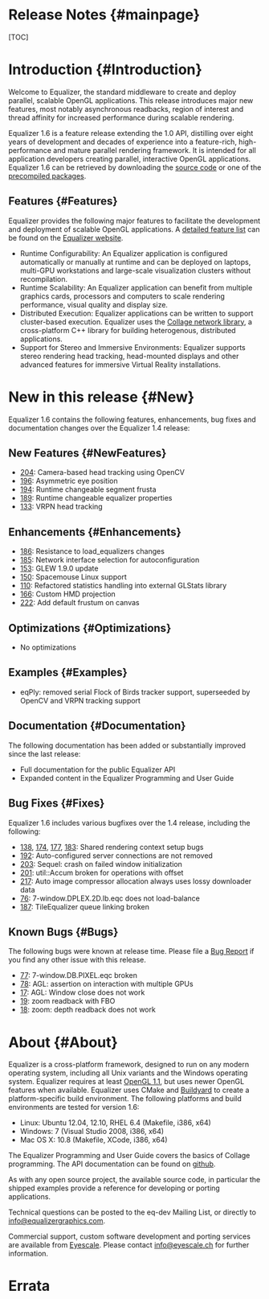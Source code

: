 Release Notes {#mainpage}
============

[TOC]

# Introduction {#Introduction}

Welcome to Equalizer, the standard middleware to create and deploy
parallel, scalable OpenGL applications. This release introduces major
new features, most notably asynchronous readbacks, region of interest
and thread affinity for increased performance during scalable
rendering.

Equalizer 1.6 is a feature release extending the 1.0 API, distilling
over eight years of development and decades of experience into a
feature-rich, high-performance and mature parallel rendering
framework. It is intended for all application developers creating
parallel, interactive OpenGL applications. Equalizer 1.6 can be
retrieved by downloading the [source code](http://www.equalizergraphics.com/downloads/Equalizer-1.6.0.tar.gz") or one of the [precompiled packages](http://www.equalizergraphics.com/downloads/major.html).

## Features {#Features}

Equalizer provides the following major features to facilitate the development and deployment of scalable OpenGL applications. A [detailed feature list](http://www.equalizergraphics.com/features.html) can be found on the [Equalizer website](http://www.equalizergraphics.com).

* Runtime Configurability: An Equalizer application is configured
  automatically or manually at runtime and can be deployed on laptops,
  multi-GPU workstations and large-scale visualization clusters without
  recompilation.
* Runtime Scalability: An Equalizer application can benefit from
  multiple graphics cards, processors and computers to scale rendering
  performance, visual quality and display size.
* Distributed Execution: Equalizer applications can be written to
  support cluster-based execution. Equalizer uses the
  [Collage network library](http://www.libcollage.net), a cross-platform
  C++ library for building heterogenous, distributed applications.
* Support for Stereo and Immersive Environments: Equalizer supports
  stereo rendering head tracking, head-mounted displays and other
  advanced features for immersive Virtual Reality installations.

# New in this release {#New}

Equalizer 1.6 contains the following features, enhancements, bug fixes
and documentation changes over the Equalizer 1.4 release:

## New Features {#NewFeatures}

* [204](https://github.com/Eyescale/Equalizer/issues/204): Camera-based
  head tracking using OpenCV
* [196](https://github.com/Eyescale/Equalizer/issues/196): Asymmetric
  eye position
* [194](https://github.com/Eyescale/Equalizer/issues/194): Runtime
  changeable segment frusta
* [189](https://github.com/Eyescale/Equalizer/issues/189): Runtime
  changeable equalizer properties
* [133](https://github.com/Eyescale/Equalizer/issues/133): VRPN head tracking

## Enhancements {#Enhancements}

* [186](https://github.com/Eyescale/Equalizer/issues/186): Resistance to
  load_equalizers changes
* [185](https://github.com/Eyescale/Equalizer/issues/185): Network
  interface selection for autoconfiguration
* [153](https://github.com/Eyescale/Equalizer/issues/153): GLEW 1.9.0 update
* [150](https://github.com/Eyescale/Equalizer/issues/150): Spacemouse
  Linux support
* [110](https://github.com/Eyescale/Equalizer/issues/110): Refactored
  statistics handling into external GLStats library
* [166](https://github.com/Eyescale/Equalizer/issues/166): Custom HMD projection
* [222](https://github.com/Eyescale/Equalizer/issues/222): Add default
  frustum on canvas

## Optimizations {#Optimizations}

* No optimizations

## Examples {#Examples}

* eqPly: removed serial Flock of Birds tracker support, superseeded by
  OpenCV and VRPN tracking support

## Documentation {#Documentation}

The following documentation has been added or substantially improved
since the last release:

* Full documentation for the public Equalizer API
* Expanded content in the Equalizer Programming and User Guide

## Bug Fixes {#Fixes}

Equalizer 1.6 includes various bugfixes over the 1.4 release, including
the following:

* [138](https://github.com/Eyescale/Equalizer/issues/138),
  [174](https://github.com/Eyescale/Equalizer/issues/174),
  [177](https://github.com/Eyescale/Equalizer/issues/177),
  [183](https://github.com/Eyescale/Equalizer/issues/183): Shared
  rendering context setup bugs
* [192](https://github.com/Eyescale/Equalizer/issues/192):
  Auto-configured server connections are not removed
* [203](https://github.com/Eyescale/Equalizer/issues/203): Sequel: crash
  on failed window initialization
* [201](https://github.com/Eyescale/Equalizer/issues/201): util::Accum
  broken for operations with offset
* [217](https://github.com/Eyescale/Equalizer/issues/217): Auto image
  compressor allocation always uses lossy downloader data
* [76](https://github.com/Eyescale/Equalizer/issues/76):
  7-window.DPLEX.2D.lb.eqc does not load-balance
* [187](https://github.com/Eyescale/Equalizer/issues/187): TileEqualizer
  queue linking broken

## Known Bugs {#Bugs}

The following bugs were known at release time. Please file a
[Bug Report](https://github.com/Eyescale/Equalizer/issues) if you find
any other issue with this release.

* [77](https://github.com/Eyescale/Equalizer/issues/77):
  7-window.DB.PIXEL.eqc broken
* [78](https://github.com/Eyescale/Equalizer/issues/78): AGL: assertion
  on interaction with multiple GPUs
* [17](https://github.com/Eyescale/Equalizer/issues/17): AGL: Window
  close does not work
* [19](https://github.com/Eyescale/Equalizer/issues/19): zoom readback with FBO
* [18](https://github.com/Eyescale/Equalizer/issues/18): zoom: depth
  readback does not work

# About {#About}

Equalizer is a cross-platform framework, designed to run on any modern
operating system, including all Unix variants and the Windows operating
system. Equalizer requires at least [OpenGL 1.1](http://www.opengl.org),
but uses newer OpenGL features when available. Equalizer uses CMake and
[Buildyard](https://github.com/Eyescale/Buildyard) to create a
platform-specific build environment. The following platforms and build
environments are tested for version 1.6:

* Linux: Ubuntu 12.04, 12.10, RHEL 6.4 (Makefile, i386, x64)
* Windows: 7 (Visual Studio 2008, i386, x64)
* Mac OS X: 10.8 (Makefile, XCode, i386, x64)

The Equalizer Programming and User Guide covers the basics of Collage
programming. The API documentation can be found on
[github](http://eyescale.github.com/).

As with any open source project, the available source code, in
particular the shipped examples provide a reference for developing or
porting applications.

Technical questions can be posted to the eq-dev Mailing List, or
directly to info@equalizergraphics.com.

Commercial support, custom software development and porting services are
available from [Eyescale](http://www.eyescale.ch). Please contact
[info@eyescale.ch](mailto:info@eyescale.ch?subject=Collage%20support)
for further information.

# Errata
